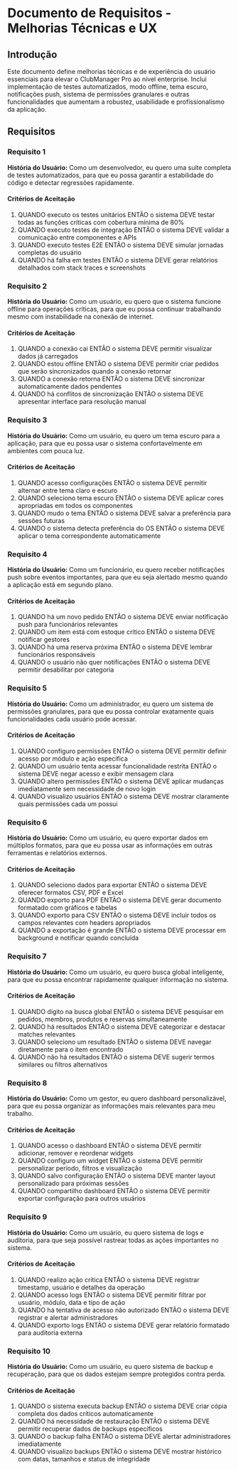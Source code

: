 # Documento de Requisitos - Melhorias Técnicas e UX

## Introdução

Este documento define melhorias técnicas e de experiência do usuário essenciais para elevar o ClubManager Pro ao nível enterprise. Inclui implementação de testes automatizados, modo offline, tema escuro, notificações push, sistema de permissões granulares e outras funcionalidades que aumentam a robustez, usabilidade e profissionalismo da aplicação.

## Requisitos

### Requisito 1

**História do Usuário:** Como um desenvolvedor, eu quero uma suíte completa de testes automatizados, para que eu possa garantir a estabilidade do código e detectar regressões rapidamente.

#### Critérios de Aceitação

1. QUANDO executo os testes unitários ENTÃO o sistema DEVE testar todas as funções críticas com cobertura mínima de 80%
2. QUANDO executo testes de integração ENTÃO o sistema DEVE validar a comunicação entre componentes e APIs
3. QUANDO executo testes E2E ENTÃO o sistema DEVE simular jornadas completas do usuário
4. QUANDO há falha em testes ENTÃO o sistema DEVE gerar relatórios detalhados com stack traces e screenshots

### Requisito 2

**História do Usuário:** Como um usuário, eu quero que o sistema funcione offline para operações críticas, para que eu possa continuar trabalhando mesmo com instabilidade na conexão de internet.

#### Critérios de Aceitação

1. QUANDO a conexão cai ENTÃO o sistema DEVE permitir visualizar dados já carregados
2. QUANDO estou offline ENTÃO o sistema DEVE permitir criar pedidos que serão sincronizados quando a conexão retornar
3. QUANDO a conexão retorna ENTÃO o sistema DEVE sincronizar automaticamente dados pendentes
4. QUANDO há conflitos de sincronização ENTÃO o sistema DEVE apresentar interface para resolução manual

### Requisito 3

**História do Usuário:** Como um usuário, eu quero um tema escuro para a aplicação, para que eu possa usar o sistema confortavelmente em ambientes com pouca luz.

#### Critérios de Aceitação

1. QUANDO acesso configurações ENTÃO o sistema DEVE permitir alternar entre tema claro e escuro
2. QUANDO seleciono tema escuro ENTÃO o sistema DEVE aplicar cores apropriadas em todos os componentes
3. QUANDO mudo o tema ENTÃO o sistema DEVE salvar a preferência para sessões futuras
4. QUANDO o sistema detecta preferência do OS ENTÃO o sistema DEVE aplicar o tema correspondente automaticamente

### Requisito 4

**História do Usuário:** Como um funcionário, eu quero receber notificações push sobre eventos importantes, para que eu seja alertado mesmo quando a aplicação está em segundo plano.

#### Critérios de Aceitação

1. QUANDO há um novo pedido ENTÃO o sistema DEVE enviar notificação push para funcionários relevantes
2. QUANDO um item está com estoque crítico ENTÃO o sistema DEVE notificar gestores
3. QUANDO há uma reserva próxima ENTÃO o sistema DEVE lembrar funcionários responsáveis
4. QUANDO o usuário não quer notificações ENTÃO o sistema DEVE permitir desabilitar por categoria

### Requisito 5

**História do Usuário:** Como um administrador, eu quero um sistema de permissões granulares, para que eu possa controlar exatamente quais funcionalidades cada usuário pode acessar.

#### Critérios de Aceitação

1. QUANDO configuro permissões ENTÃO o sistema DEVE permitir definir acesso por módulo e ação específica
2. QUANDO um usuário tenta acessar funcionalidade restrita ENTÃO o sistema DEVE negar acesso e exibir mensagem clara
3. QUANDO altero permissões ENTÃO o sistema DEVE aplicar mudanças imediatamente sem necessidade de novo login
4. QUANDO visualizo usuários ENTÃO o sistema DEVE mostrar claramente quais permissões cada um possui

### Requisito 6

**História do Usuário:** Como um usuário, eu quero exportar dados em múltiplos formatos, para que eu possa usar as informações em outras ferramentas e relatórios externos.

#### Critérios de Aceitação

1. QUANDO seleciono dados para exportar ENTÃO o sistema DEVE oferecer formatos CSV, PDF e Excel
2. QUANDO exporto para PDF ENTÃO o sistema DEVE gerar documento formatado com gráficos e tabelas
3. QUANDO exporto para CSV ENTÃO o sistema DEVE incluir todos os campos relevantes com headers apropriados
4. QUANDO a exportação é grande ENTÃO o sistema DEVE processar em background e notificar quando concluída

### Requisito 7

**História do Usuário:** Como um usuário, eu quero busca global inteligente, para que eu possa encontrar rapidamente qualquer informação no sistema.

#### Critérios de Aceitação

1. QUANDO digito na busca global ENTÃO o sistema DEVE pesquisar em pedidos, membros, produtos e reservas simultaneamente
2. QUANDO há resultados ENTÃO o sistema DEVE categorizar e destacar matches relevantes
3. QUANDO seleciono um resultado ENTÃO o sistema DEVE navegar diretamente para o item encontrado
4. QUANDO não há resultados ENTÃO o sistema DEVE sugerir termos similares ou filtros alternativos

### Requisito 8

**História do Usuário:** Como um gestor, eu quero dashboard personalizável, para que eu possa organizar as informações mais relevantes para meu trabalho.

#### Critérios de Aceitação

1. QUANDO acesso o dashboard ENTÃO o sistema DEVE permitir adicionar, remover e reordenar widgets
2. QUANDO configuro um widget ENTÃO o sistema DEVE permitir personalizar período, filtros e visualização
3. QUANDO salvo configuração ENTÃO o sistema DEVE manter layout personalizado para próximas sessões
4. QUANDO compartilho dashboard ENTÃO o sistema DEVE permitir exportar configuração para outros usuários

### Requisito 9

**História do Usuário:** Como um usuário, eu quero sistema de logs e auditoria, para que seja possível rastrear todas as ações importantes no sistema.

#### Critérios de Aceitação

1. QUANDO realizo ação crítica ENTÃO o sistema DEVE registrar timestamp, usuário e detalhes da operação
2. QUANDO acesso logs ENTÃO o sistema DEVE permitir filtrar por usuário, módulo, data e tipo de ação
3. QUANDO há tentativa de acesso não autorizado ENTÃO o sistema DEVE registrar e alertar administradores
4. QUANDO exporto logs ENTÃO o sistema DEVE gerar relatório formatado para auditoria externa

### Requisito 10

**História do Usuário:** Como um usuário, eu quero sistema de backup e recuperação, para que os dados estejam sempre protegidos contra perda.

#### Critérios de Aceitação

1. QUANDO o sistema executa backup ENTÃO o sistema DEVE criar cópia completa dos dados críticos automaticamente
2. QUANDO há necessidade de restauração ENTÃO o sistema DEVE permitir recuperar dados de backups específicos
3. QUANDO o backup falha ENTÃO o sistema DEVE alertar administradores imediatamente
4. QUANDO visualizo backups ENTÃO o sistema DEVE mostrar histórico com datas, tamanhos e status de integridade